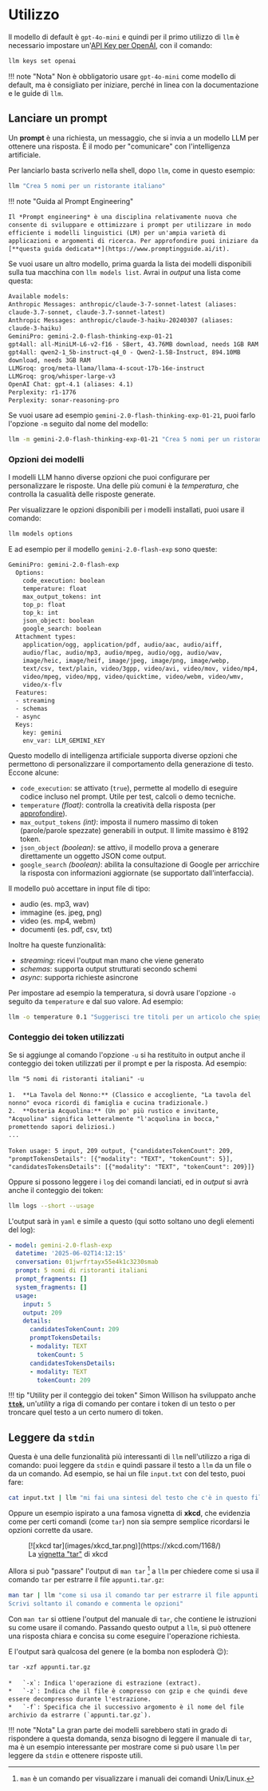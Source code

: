 # Utilizzo

Il modello di default è `gpt-4o-mini` e quindi per il primo utilizzo di `llm` è necessario impostare un'[API Key per OpenAI](https://llm.datasette.io/en/stable/setup.html#api-keys), con il comando:

```bash
llm keys set openai
```

!!! note "Nota"
    Non è obbligatorio usare `gpt-4o-mini` come modello di default, ma è consigliato per iniziare, perché in linea con la documentazione e le guide di `llm`.

## Lanciare un prompt

Un **prompt** è una richiesta, un messaggio, che si invia a un modello LLM per ottenere una risposta. È il modo per "comunicare" con l'intelligenza artificiale.

Per lanciarlo basta scriverlo nella shell, dopo `llm`, come in questo esempio:

```bash
llm "Crea 5 nomi per un ristorante italiano"
```

!!! note "Guida al Prompt Engineering"

    Il *Prompt engineering* è una disciplina relativamente nuova che consente di sviluppare e ottimizzare i prompt per utilizzare in modo efficiente i modelli linguistici (LM) per un'ampia varietà di applicazioni e argomenti di ricerca. Per approfondire puoi iniziare da [**questa guida dedicata**](https://www.promptingguide.ai/it).

Se vuoi usare un altro modello, prima guarda la lista dei modelli disponibili sulla tua macchina con `llm models list`. Avrai in *output* una lista come questa:

```text {.wordwrap-code}
Available models:
Anthropic Messages: anthropic/claude-3-7-sonnet-latest (aliases: claude-3.7-sonnet, claude-3.7-sonnet-latest)
Anthropic Messages: anthropic/claude-3-haiku-20240307 (aliases: claude-3-haiku)
GeminiPro: gemini-2.0-flash-thinking-exp-01-21
gpt4all: all-MiniLM-L6-v2-f16 - SBert, 43.76MB download, needs 1GB RAM
gpt4all: qwen2-1_5b-instruct-q4_0 - Qwen2-1.5B-Instruct, 894.10MB download, needs 3GB RAM
LLMGroq: groq/meta-llama/llama-4-scout-17b-16e-instruct
LLMGroq: groq/whisper-large-v3
OpenAI Chat: gpt-4.1 (aliases: 4.1)
Perplexity: r1-1776
Perplexity: sonar-reasoning-pro
```

Se vuoi usare ad esempio `gemini-2.0-flash-thinking-exp-01-21`, puoi farlo l'opzione `-m` seguito dal nome del modello:

```bash {.wordwrap-code}
llm -m gemini-2.0-flash-thinking-exp-01-21 "Crea 5 nomi per un ristorante italiano"
```

### Opzioni dei modelli

I modelli LLM hanno diverse opzioni che puoi configurare per personalizzare le risposte. Una delle più comuni è la *temperatura*, che controlla la casualità delle risposte generate.

Per visualizzare le opzioni disponibili per i modelli installati, puoi usare il comando:

```bash
llm models options
```

E ad esempio per il modello `gemini-2.0-flash-exp` sono queste:

```
GeminiPro: gemini-2.0-flash-exp
  Options:
    code_execution: boolean
    temperature: float
    max_output_tokens: int
    top_p: float
    top_k: int
    json_object: boolean
    google_search: boolean
  Attachment types:
    application/ogg, application/pdf, audio/aac, audio/aiff,
    audio/flac, audio/mp3, audio/mpeg, audio/ogg, audio/wav,
    image/heic, image/heif, image/jpeg, image/png, image/webp,
    text/csv, text/plain, video/3gpp, video/avi, video/mov, video/mp4,
    video/mpeg, video/mpg, video/quicktime, video/webm, video/wmv,
    video/x-flv
  Features:
  - streaming
  - schemas
  - async
  Keys:
    key: gemini
    env_var: LLM_GEMINI_KEY
```

Questo modello di intelligenza artificiale supporta diverse opzioni che permettono di personalizzare il comportamento della generazione di testo. Eccone alcune:

- `code_execution`: se attivato (`true`), permette al modello di eseguire codice incluso nel prompt. Utile per test, calcoli o demo tecniche.
- `temperature` *(float)*: controlla la creatività della risposta (per [approfondire](https://cloud.google.com/vertex-ai/generative-ai/docs/learn/prompts/adjust-parameter-values?hl=it)).
- `max_output_tokens` *(int)*: imposta il numero massimo di token (parole/parole spezzate) generabili in output. Il limite massimo è 8192 token.
- `json_object` *(boolean)*: se attivo, il modello prova a generare direttamente un oggetto JSON come output.
- `google_search` *(boolean)*: abilita la consultazione di Google per arricchire la risposta con informazioni aggiornate (se supportato dall'interfaccia).

Il modello può accettare in input file di tipo:

- audio (es. mp3, wav)
- immagine (es. jpeg, png)
- video (es. mp4, webm)
- documenti (es. pdf, csv, txt)

Inoltre ha queste funzionalità:

- *streaming*: ricevi l'output man mano che viene generato
- *schemas*: supporta output strutturati secondo schemi
- *async*: supporta richieste asincrone

Per impostare ad esempio la temperatura, si dovrà usare l'opzione `-o` seguito da `temperature` e dal suo valore. Ad esempio:

```bash {.wordwrap-code}
llm -o temperature 0.1 "Suggerisci tre titoli per un articolo che spiega perché il software libero è importante nelle scuole."
```

### Conteggio dei token utilizzati

Se si aggiunge al comando l'opzione `-u` si ha restituito in output anche il conteggio dei token utilizzati per il prompt e per la risposta. Ad esempio:

``` {.text .wordwrap-code}
llm "5 nomi di ristoranti italiani" -u

1.  **La Tavola del Nonno:** (Classico e accogliente, "La tavola del nonno" evoca ricordi di famiglia e cucina tradizionale.)
2.  **Osteria Acquolina:** (Un po' più rustico e invitante, "Acquolina" significa letteralmente "l'acquolina in bocca," promettendo sapori deliziosi.)
...

Token usage: 5 input, 209 output, {"candidatesTokenCount": 209, "promptTokensDetails": [{"modality": "TEXT", "tokenCount": 5}], "candidatesTokensDetails": [{"modality": "TEXT", "tokenCount": 209}]}
```


Oppure si possono leggere i `log` dei comandi lanciati, ed in *output* si avrà anche il conteggio dei token:

```bash
llm logs --short --usage
```


L'output sarà in `yaml` e simile a questo (qui sotto soltano uno degli elementi del log):

```yaml
- model: gemini-2.0-flash-exp
  datetime: '2025-06-02T14:12:15'
  conversation: 01jwrfrtayx55e4k1c3230smab
  prompt: 5 nomi di ristoranti italiani
  prompt_fragments: []
  system_fragments: []
  usage:
    input: 5
    output: 209
    details:
      candidatesTokenCount: 209
      promptTokensDetails:
      - modality: TEXT
        tokenCount: 5
      candidatesTokensDetails:
      - modality: TEXT
        tokenCount: 209
```

!!! tip "Utility per il conteggio dei token"
    Simon Willison ha sviluppato anche **[`ttok`](../ttok/index.md)**, un'*utility* a riga di comando per contare i token di un testo o per troncare quel testo a un certo numero di token.

## Leggere da `stdin`

Questa è una delle funzionalità più interessanti di `llm` nell'utilizzo a riga di comando: puoi leggere da `stdin` e quindi passare il testo a `llm` da un file o da un comando. Ad esempio, se hai un file `input.txt` con del testo, puoi fare:

```bash
cat input.txt | llm "mi fai una sintesi del testo che c'è in questo file?"
```

Oppure un esempio ispirato a una famosa vignetta di **xkcd**, che evidenzia come per certi comandi (come `tar`) non sia sempre semplice ricordarsi le opzioni corrette da usare.

<figure markdown="span">
  [![xkcd tar](images/xkcd_tar.png)](https://xkcd.com/1168/)
  <figcaption>La <a href="https://xkcd.com/1168/">vignetta "tar"</a> di xkcd</figcaption>
</figure>

Allora si può "passare" l'output di `man tar` [^man] a `llm` per chiedere come si usa il comando `tar` per estrarre il file `appunti.tar.gz`:

```bash
man tar | llm "come si usa il comando tar per estrarre il file appunti.tar.gz.
Scrivi soltanto il comando e commenta le opzioni"
```

[^man]: `man` è un comando per visualizzare i manuali dei comandi Unix/Linux.

Con `man tar` si ottiene l'output del manuale di `tar`, che contiene le istruzioni su come usare il comando. Passando questo output a `llm`, si può ottenere una risposta chiara e concisa su come eseguire l'operazione richiesta.

E l'output sarà qualcosa del genere (e la bomba non esploderà 😉):

```text {.wordwrap-code}
tar -xzf appunti.tar.gz

*   `-x`: Indica l'operazione di estrazione (extract).
*   `-z`: Indica che il file è compresso con gzip e che quindi deve essere decompresso durante l'estrazione.
*   `-f`: Specifica che il successivo argomento è il nome del file archivio da estrarre (`appunti.tar.gz`).
```

!!! note "Nota"
    La gran parte dei modelli sarebbero stati in grado di rispondere a questa domanda, senza bisogno di leggere il manuale di `tar`, ma è un esempio interessante per mostrare come si può usare `llm` per leggere da `stdin` e ottenere risposte utili.

